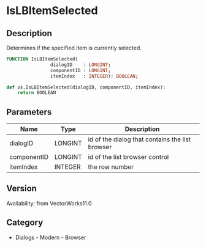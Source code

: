 # IsLBItemSelected

## Description
Determines if the specified item is currently selected.

```pascal
FUNCTION IsLBItemSelected(
				dialogID    : LONGINT;
				componentID : LONGINT;
				itemIndex   : INTEGER): BOOLEAN;
```

```python
def vs.IsLBItemSelected(dialogID, componentID, itemIndex):
    return BOOLEAN
```

## Parameters
|Name|Type|Description|
|---|---|---|
|dialogID|LONGINT|id of the dialog that contains the list browser|
|componentID|LONGINT|id of the list browser control|
|itemIndex|INTEGER|the row number|

## Version
Availability: from VectorWorks11.0

## Category
* Dialogs - Modern - Browser

